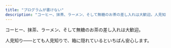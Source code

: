 ```yaml
---
title: "プログラムが書けない"
description: "コーヒー、抹茶、ラーメン、そして無糖のお茶の差し入れは大歓迎。人見知り――とても人見知りで、箱に隠れているといちばん安心します。"
---
```


コーヒー、抹茶、ラーメン、そして無糖のお茶の差し入れは大歓迎。

人見知り――とても人見知りで、箱に隠れているといちばん安心します。